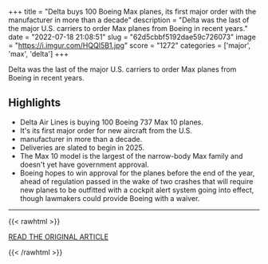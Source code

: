 +++
title = "Delta buys 100 Boeing Max planes, its first major order with the manufacturer in more than a decade"
description = "Delta was the last of the major U.S. carriers to order Max planes from Boeing in recent years."
date = "2022-07-18 21:08:51"
slug = "62d5cbbf5192dae59c726073"
image = "https://i.imgur.com/HQQI5B1.jpg"
score = "1272"
categories = ['major', 'max', 'delta']
+++

Delta was the last of the major U.S. carriers to order Max planes from Boeing in recent years.

## Highlights

- Delta Air Lines is buying 100 Boeing 737 Max 10 planes.
- It's its first major order for new aircraft from the U.S.
- manufacturer in more than a decade.
- Deliveries are slated to begin in 2025.
- The Max 10 model is the largest of the narrow-body Max family and doesn't yet have government approval.
- Boeing hopes to win approval for the planes before the end of the year, ahead of regulation passed in the wake of two crashes that will require new planes to be outfitted with a cockpit alert system going into effect, though lawmakers could provide Boeing with a waiver.

---

{{< rawhtml >}}
  <p class="article-category">
    <a target="_blank" href="https://www.cnbc.com/2022/07/18/delta-buys-100-max-planes-in-first-big-boeing-order-in-over-a-decade.html">READ THE ORIGINAL ARTICLE</a>
  </p>
{{< /rawhtml >}}
